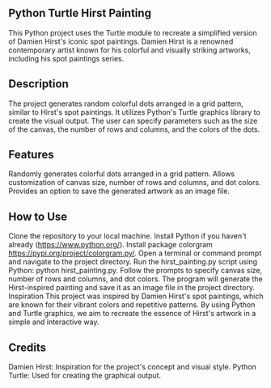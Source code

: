 ## Python Turtle Hirst Painting
This Python project uses the Turtle module to recreate a simplified version of Damien Hirst's iconic spot paintings. 
Damien Hirst is a renowned contemporary artist known for his colorful and visually striking artworks, including his spot paintings series.

## Description
The project generates random colorful dots arranged in a grid pattern, similar to Hirst's spot paintings. 
It utilizes Python's Turtle graphics library to create the visual output. 
The user can specify parameters such as the size of the canvas, the number of rows and columns, and the colors of the dots.

## Features
Randomly generates colorful dots arranged in a grid pattern.
Allows customization of canvas size, number of rows and columns, and dot colors.
Provides an option to save the generated artwork as an image file.

## How to Use
Clone the repository to your local machine.
Install Python if you haven't already (https://www.python.org/).
Install package colorgram https://pypi.org/project/colorgram.py/.
Open a terminal or command prompt and navigate to the project directory.
Run the hirst_painting.py script using Python: python hirst_painting.py.
Follow the prompts to specify canvas size, number of rows and columns, and dot colors.
The program will generate the Hirst-inspired painting and save it as an image file in the project directory.
Inspiration
This project was inspired by Damien Hirst's spot paintings, which are known for their vibrant colors and repetitive patterns. 
By using Python and Turtle graphics, we aim to recreate the essence of Hirst's artwork in a simple and interactive way.

## Credits
Damien Hirst: Inspiration for the project's concept and visual style.
Python Turtle: Used for creating the graphical output.
